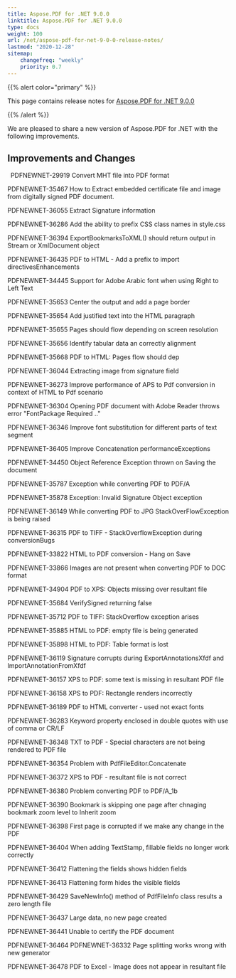 ```yaml
---
title: Aspose.PDF for .NET 9.0.0
linktitle: Aspose.PDF for .NET 9.0.0
type: docs
weight: 100
url: /net/aspose-pdf-for-net-9-0-0-release-notes/
lastmod: "2020-12-28"
sitemap:
    changefreq: "weekly"
    priority: 0.7
---
```


{{% alert color="primary" %}}

This page contains release notes for [Aspose.PDF for .NET 9.0.0](http://www.aspose.com/downloads/pdf/net/new-releases/aspose.pdf-for-.net-9.0.0/)

{{% /alert %}}

We are pleased to share a new version of Aspose.PDF for .NET with the following improvements.
## **Improvements and Changes**
` `PDFNEWNET-29919 Convert MHT file into PDF format

PDFNEWNET-35467 How to Extract embedded certificate file and image from digitally signed PDF document.

PDFNEWNET-36055 Extract Signature information

PDFNEWNET-36286 Add the ability to prefix CSS class names in style.css

PDFNEWNET-36394 ExportBookmarksToXML() should return output in Stream or XmlDocument object

PDFNEWNET-36435 PDF to HTML - Add a prefix to import directivesEnhancements

PDFNEWNET-34445 Support for Adobe Arabic font when using Right to Left Text

PDFNEWNET-35653 Center the output and add a page border

PDFNEWNET-35654 Add justified text into the HTML paragraph

PDFNEWNET-35655 Pages should flow depending on screen resolution

PDFNEWNET-35656 Identify tabular data an correctly alignment

PDFNEWNET-35668 PDF to HTML: Pages flow should dep

PDFNEWNET-36044 Extracting image from signature field

PDFNEWNET-36273 Improve performance of APS to Pdf conversion in context of HTML to Pdf scenario

PDFNEWNET-36304 Opening PDF document with Adobe Reader throws error "FontPackage Required .."

PDFNEWNET-36346 Improve font substitution for different parts of text segment

PDFNEWNET-36405 Improve Concatenation performanceExceptions

PDFNEWNET-34450 Object Reference Exception thrown on Saving the document

PDFNEWNET-35787 Exception while converting PDF to PDF/A

PDFNEWNET-35878 Exception: Invalid Signature Object exception

PDFNEWNET-36149 While converting PDF to JPG StackOverFlowException is being raised

PDFNEWNET-36315 PDF to TIFF - StackOverflowException during conversionBugs

PDFNEWNET-33822 HTML to PDF conversion - Hang on Save

PDFNEWNET-33866 Images are not present when converting PDF to DOC format

PDFNEWNET-34904 PDF to XPS: Objects missing over resultant file

PDFNEWNET-35684 VerifySigned returning false

PDFNEWNET-35712 PDF to TIFF: StackOverflow exception arises

PDFNEWNET-35885 HTML to PDF: empty file is being generated

PDFNEWNET-35898 HTML to PDF: Table format is lost

PDFNEWNET-36119 Signature corrupts during ExportAnnotationsXfdf and ImportAnnotationFromXfdf

PDFNEWNET-36157 XPS to PDF: some text is missing in resultant PDF file

PDFNEWNET-36158 XPS to PDF: Rectangle renders incorrectly

PDFNEWNET-36189 PDF to HTML converter - used not exact fonts

PDFNEWNET-36283 Keyword property enclosed in double quotes with use of comma or CR/LF

PDFNEWNET-36348 TXT to PDF - Special characters are not being rendered to PDF file

PDFNEWNET-36354 Problem with PdfFileEditor.Concatenate

PDFNEWNET-36372 XPS to PDF - resultant file is not correct

PDFNEWNET-36380 Problem converting PDF to PDF/A_1b

PDFNEWNET-36390 Bookmark is skipping one page after chnaging bookmark zoom level to Inherit zoom

PDFNEWNET-36398 First page is corrupted if we make any change in the PDF

PDFNEWNET-36404 When adding TextStamp, fillable fields no longer work correctly

PDFNEWNET-36412 Flattening the fields shows hidden fields

PDFNEWNET-36413 Flattening form hides the visible fields

PDFNEWNET-36429 SaveNewInfo() method of PdfFileInfo class results a zero length file

PDFNEWNET-36437 Large data, no new page created

PDFNEWNET-36441 Unable to certify the PDF document

PDFNEWNET-36464 PDFNEWNET-36332 Page splitting works wrong with new generator

PDFNEWNET-36478 PDF to Excel - Image does not appear in resultant file
